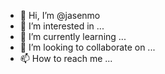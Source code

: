 - 👋 Hi, I’m @jasenmo
- 👀 I’m interested in ...
- 🌱 I’m currently learning ...
- 💞️ I’m looking to collaborate on ...
- 📫 How to reach me ...

<!---
jasenmo/jasenmo is a ✨ special ✨ repository because its `README.md` (this file) appears on your GitHub profile.
You can click the Preview link to take a look at your changes.
--->
